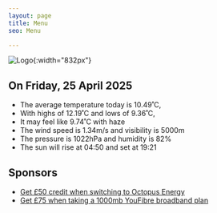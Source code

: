 ```yaml
---
layout: page
title: Menu
seo: Menu

---
```


![Logo](/images/logo.jpg){:width="832px"}

<!-- weather_marker starts -->
## On Friday, 25 April 2025

- The average temperature today is 10.49˚C,
- With highs of 12.19˚C and lows of 9.36˚C,
- It may feel like 9.74˚C with haze
- The wind speed is 1.34m/s and visibility is 5000m
- The pressure is 1022hPa and humidity is 82%
- The sun will rise at 04:50 and set at 19:21

<!-- weather_marker ends -->

## Sponsors

- [Get £50 credit when switching to Octopus Energy](https://bit.ly/3oD1nnS)
- [Get £75 when taking a 1000mb YouFibre broadband plan](https://aklam.io/91zWhU?)
